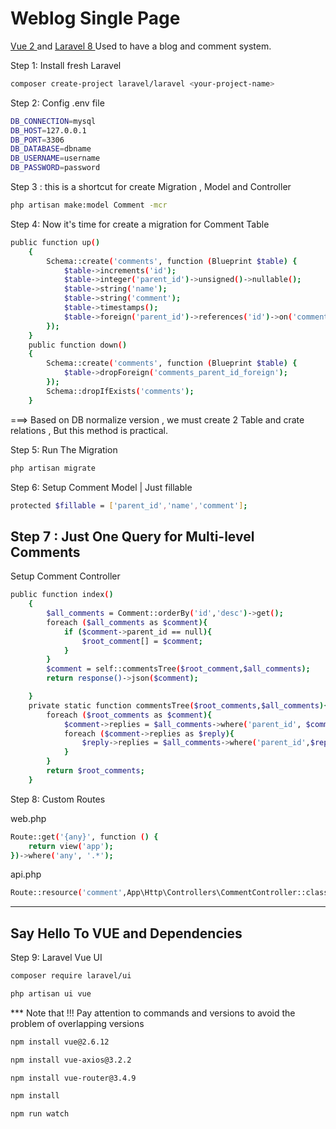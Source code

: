 # Weblog Single Page

[ Vue 2 ] and [ Laravel 8 ] Used to have a blog and comment system.

Step 1: Install fresh Laravel

```bash
composer create-project laravel/laravel <your-project-name>
```

Step 2: Config .env file

```bash
DB_CONNECTION=mysql
DB_HOST=127.0.0.1
DB_PORT=3306
DB_DATABASE=dbname
DB_USERNAME=username
DB_PASSWORD=password
```
Step 3 : this is a shortcut for create Migration , Model and Controller

```bash
php artisan make:model Comment -mcr
```
Step 4: Now it's time for create a migration for Comment Table

```bash
public function up()
    {
        Schema::create('comments', function (Blueprint $table) {
            $table->increments('id');
            $table->integer('parent_id')->unsigned()->nullable();
            $table->string('name');
            $table->string('comment');
            $table->timestamps();
            $table->foreign('parent_id')->references('id')->on('comments')->onDelete('cascade');
        });
    }
    public function down()
    {
        Schema::create('comments', function (Blueprint $table) {
            $table->dropForeign('comments_parent_id_foreign');
        });
        Schema::dropIfExists('comments');
    }
```
===> Based on DB normalize version , we must create 2 Table and crate relations , But this method is practical.

Step 5: Run The Migration
```bash
php artisan migrate
```
Step 6: Setup Comment Model | Just fillable
```bash
protected $fillable = ['parent_id','name','comment'];
```
## Step 7 : Just One Query for Multi-level Comments
Setup Comment Controller
```bash
public function index()
    {
        $all_comments = Comment::orderBy('id','desc')->get();
        foreach ($all_comments as $comment){
            if ($comment->parent_id == null){
                $root_comment[] = $comment;
            }
        }
        $comment = self::commentsTree($root_comment,$all_comments);
        return response()->json($comment);

    }
    private static function commentsTree($root_comments,$all_comments){
        foreach ($root_comments as $comment){
            $comment->replies = $all_comments->where('parent_id', $comment->id);
            foreach ($comment->replies as $reply){
                $reply->replies = $all_comments->where('parent_id',$reply->id);
            }
        }
        return $root_comments;
    }
```
Step 8: Custom Routes

web.php
```bash
Route::get('{any}', function () {
    return view('app');
})->where('any', '.*');
```

api.php
```bash
Route::resource('comment',App\Http\Controllers\CommentController::class)->only(['index','store','show','update','destroy']);

```

***
## Say Hello To VUE and Dependencies
Step 9: Laravel Vue UI
```bash
composer require laravel/ui
```
```bash
php artisan ui vue
```
*** Note that !!!
Pay attention to commands and versions to avoid the problem of overlapping versions
```bash
npm install vue@2.6.12
```
```bash
npm install vue-axios@3.2.2
```
```bash
npm install vue-router@3.4.9
```
```bash
npm install
```
```bash
npm run watch
```
[ Vue 2 ]: https://v2.vuejs.org/v2/guide/
[ Laravel 8 ]: https://laravel.com/docs/8.x
[Docsy user guide]: https://docsy.dev/docs
[Docsy]: https://github.com/google/docsy
[example.docsy.dev]: https://example.docsy.dev
[Hugo theme]: https://www.mikedane.com/static-site-generators/hugo/installing-using-themes/
[Netlify]: https://netlify.com
